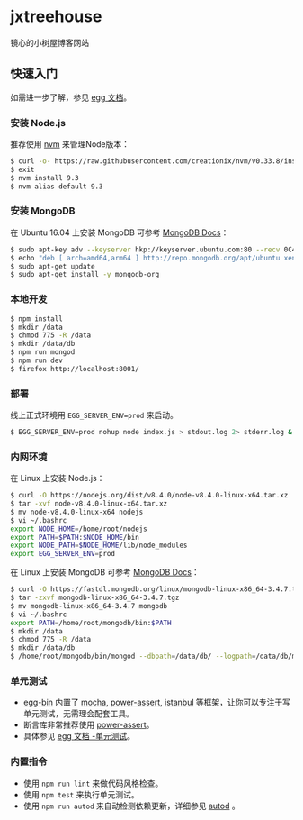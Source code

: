# jxtreehouse

镜心的小树屋博客网站

## 快速入门

<!-- 在此次添加使用文档 -->

如需进一步了解，参见 [egg 文档][egg]。

### 安装 Node.js

推荐使用 [nvm][nvm] 来管理Node版本：

```bash
$ curl -o- https://raw.githubusercontent.com/creationix/nvm/v0.33.8/install.sh | bash
$ exit
$ nvm install 9.3
$ nvm alias default 9.3
```

### 安装 MongoDB

在 Ubuntu 16.04 上安装 MongoDB 可参考 [MongoDB Docs][mongo-ubuntu]：

```bash
$ sudo apt-key adv --keyserver hkp://keyserver.ubuntu.com:80 --recv 0C49F3730359A14518585931BC711F9BA15703C6
$ echo "deb [ arch=amd64,arm64 ] http://repo.mongodb.org/apt/ubuntu xenial/mongodb-org/3.4 multiverse" | sudo tee /etc/apt/sources.list.d/mongodb-org-3.4.list
$ sudo apt-get update
$ sudo apt-get install -y mongodb-org
```

### 本地开发

```bash
$ npm install
$ mkdir /data
$ chmod 775 -R /data
$ mkdir /data/db
$ npm run mongod
$ npm run dev
$ firefox http://localhost:8001/
```

### 部署

线上正式环境用 `EGG_SERVER_ENV=prod` 来启动。

```bash
$ EGG_SERVER_ENV=prod nohup node index.js > stdout.log 2> stderr.log &
```

### 内网环境

在 Linux 上安装 Node.js：

```bash
$ curl -O https://nodejs.org/dist/v8.4.0/node-v8.4.0-linux-x64.tar.xz
$ tar -xvf node-v8.4.0-linux-x64.tar.xz
$ mv node-v8.4.0-linux-x64 nodejs
$ vi ~/.bashrc
export NODE_HOME=/home/root/nodejs
export PATH=$PATH:$NODE_HOME/bin
export NODE_PATH=$NODE_HOME/lib/node_modules
export EGG_SERVER_ENV=prod
```

在 Linux 上安装 MongoDB 可参考 [MongoDB Docs][mongo-linux]：

```bash
$ curl -O https://fastdl.mongodb.org/linux/mongodb-linux-x86_64-3.4.7.tgz
$ tar -zxvf mongodb-linux-x86_64-3.4.7.tgz
$ mv mongodb-linux-x86_64-3.4.7 mongodb
$ vi ~/.bashrc
export PATH=/home/root/mongodb/bin:$PATH
$ mkdir /data
$ chmod 775 -R /data
$ mkdir /data/db
$ /home/root/mongodb/bin/mongod --dbpath=/data/db/ --logpath=/data/db/mongod.log --fork
```

### 单元测试
- [egg-bin][egg-bin] 内置了 [mocha][mochajs], [power-assert][power-assert], [istanbul][istanbul] 等框架，让你可以专注于写单元测试，无需理会配套工具。
- 断言库非常推荐使用 [power-assert][power-assert]。
- 具体参见 [egg 文档 -单元测试][egg-unittest]。

### 内置指令

- 使用 `npm run lint` 来做代码风格检查。
- 使用 `npm test` 来执行单元测试。
- 使用 `npm run autod` 来自动检测依赖更新，详细参见 [autod][autod] 。


[egg]: https://eggjs.org
[nvm]: https://github.com/creationix/nvm
[mongo-ubuntu]: https://docs.mongodb.com/manual/tutorial/install-mongodb-on-ubuntu/
[mongo-centos]: https://docs.mongodb.com/manual/tutorial/install-mongodb-on-red-hat/
[mongo-linux]: https://docs.mongodb.com/manual/tutorial/install-mongodb-on-linux/
[egg-bin]: https://github.com/eggjs/egg-bin
[mochajs]: https://mochajs.org/
[power-assert]: https://github.com/power-assert-js/power-assert
[istanbul]: https://github.com/gotwarlost/istanbul
[egg-unittest]: https://eggjs.org/zh-cn/core/unittest
[autod]: https://www.npmjs.com/package/autod
